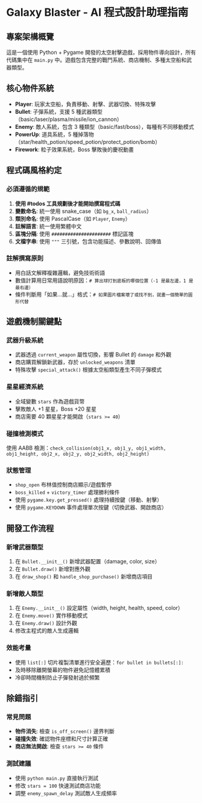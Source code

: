 # Galaxy Blaster - AI 程式設計助理指南

## 專案架構概覽

這是一個使用 Python + Pygame 開發的太空射擊遊戲，採用物件導向設計，所有代碼集中在 `main.py` 中。遊戲包含完整的戰鬥系統、商店機制、多種太空船和武器類型。

## 核心物件系統

- **Player**: 玩家太空船，負責移動、射擊、武器切換、特殊攻擊
- **Bullet**: 子彈系統，支援 5 種武器類型（basic/laser/plasma/missile/ion_cannon）
- **Enemy**: 敵人系統，包含 3 種類型（basic/fast/boss），每種有不同移動模式
- **PowerUp**: 道具系統，5 種掉落物（star/health_potion/speed_potion/protect_potion/bomb）
- **Firework**: 粒子效果系統，Boss 擊敗後的慶祝動畫

## 程式碼風格約定

### 必須遵循的規範

1. **使用 #todos 工具規劃後才能開始撰寫程式碼**
2. **變數命名**: 統一使用 snake_case（如 `bg_x`, `ball_radius`）
3. **類別命名**: 使用 PascalCase（如 `Player`, `Enemy`）
4. **註解語言**: 統一使用繁體中文
5. **區塊分隔**: 使用 `######################` 標記區塊
6. **文檔字串**: 使用 `"""` 三引號，包含功能描述、參數說明、回傳值

### 註解撰寫原則

- 用白話文解釋複雜邏輯，避免技術術語
- 數值計算用日常用語說明原因：`# 算出球打到底板的哪個位置（-1 是最左邊，1 是最右邊）`
- 條件判斷用「如果...就...」格式：`# 如果圖片檔案壞了或找不到，就畫一個簡單的圓形代替`

## 遊戲機制關鍵點

### 武器升級系統

- 武器透過 `current_weapon` 屬性切換，影響 Bullet 的 `damage` 和外觀
- 商店購買解鎖新武器，存於 `unlocked_weapons` 清單
- 特殊攻擊 `special_attack()` 根據太空船類型產生不同子彈模式

### 星星經濟系統

- 全域變數 `stars` 作為遊戲貨幣
- 擊敗敵人 +1 星星，Boss +20 星星
- 商店需要 40 顆星星才能開啟（`stars >= 40`）

### 碰撞檢測模式

使用 AABB 檢測：`check_collision(obj1_x, obj1_y, obj1_width, obj1_height, obj2_x, obj2_y, obj2_width, obj2_height)`

### 狀態管理

- `shop_open` 布林值控制商店顯示/遊戲暫停
- `boss_killed` + `victory_timer` 處理勝利條件
- 使用 `pygame.key.get_pressed()` 處理持續按鍵（移動、射擊）
- 使用 `pygame.KEYDOWN` 事件處理單次按鍵（切換武器、開啟商店）

## 開發工作流程

### 新增武器類型

1. 在 `Bullet.__init__()` 新增武器配置（damage, color, size）
2. 在 `Bullet.draw()` 新增對應外觀
3. 在 `draw_shop()` 和 `handle_shop_purchase()` 新增商店項目

### 新增敵人類型

1. 在 `Enemy.__init__()` 設定屬性（width, height, health, speed, color）
2. 在 `Enemy.move()` 實作移動模式
3. 在 `Enemy.draw()` 設計外觀
4. 修改主程式的敵人生成邏輯

### 效能考量

- 使用 `list[:]` 切片複製清單進行安全遍歷：`for bullet in bullets[:]:`
- 及時移除離開螢幕的物件避免記憶體累積
- 冷卻時間機制防止子彈發射過於頻繁

## 除錯指引

### 常見問題

- **物件消失**: 檢查 `is_off_screen()` 邊界判斷
- **碰撞失效**: 確認物件座標和尺寸計算正確
- **商店無法開啟**: 檢查 `stars >= 40` 條件

### 測試建議

- 使用 `python main.py` 直接執行測試
- 修改 `stars = 100` 快速測試商店功能
- 調整 `enemy_spawn_delay` 測試敵人生成頻率

